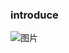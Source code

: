 ### introduce 

![图片](https://user-images.githubusercontent.com/44020055/211527086-6306b315-31d6-45bc-8254-83f5af697ec3.png)
